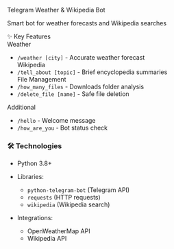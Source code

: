  Telegram Weather & Wikipedia Bot  

Smart bot for weather forecasts and Wikipedia searches  

✨ Key Features  
Weather
- `/weather [city]` - Accurate weather forecast  
Wikipedia
- `/tell_about [topic]` - Brief encyclopedia summaries  
File Management
- `/how_many_files` - Downloads folder analysis  
- `/delete_file [name]` - Safe file deletion  

Additional
- `/hello` - Welcome message  
- `/how_are_you` - Bot status check  

### 🛠 Technologies  

- Python 3.8+  
- Libraries:  
  - `python-telegram-bot` (Telegram API)  
  - `requests` (HTTP requests)  
  - `wikipedia` (Wikipedia search)  

- Integrations:  
  - OpenWeatherMap API  
  - Wikipedia API

